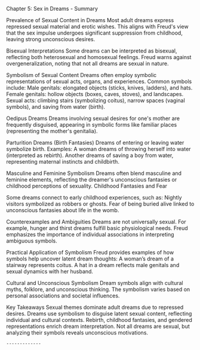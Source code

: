 Chapter 5: Sex in Dreams - Summary

Prevalence of Sexual Content in Dreams
    Most adult dreams express repressed sexual material and erotic wishes.
    This aligns with Freud's view that the sex impulse undergoes significant suppression from childhood, leaving strong unconscious desires.

Bisexual Interpretations
    Some dreams can be interpreted as bisexual, reflecting both heterosexual and homosexual feelings.
    Freud warns against overgeneralization, noting that not all dreams are sexual in nature.

Symbolism of Sexual Content
    Dreams often employ symbolic representations of sexual acts, organs, and experiences.
    Common symbols include:
        Male genitals: elongated objects (sticks, knives, ladders), and hats.
        Female genitals: hollow objects (boxes, caves, stoves), and landscapes.
        Sexual acts: climbing stairs (symbolizing coitus), narrow spaces (vaginal symbols), and saving from water (birth).

Oedipus Dreams
    Dreams involving sexual desires for one's mother are frequently disguised, appearing in symbolic forms like familiar places (representing the mother's genitalia).

Parturition Dreams (Birth Fantasies)
    Dreams of entering or leaving water symbolize birth.
    Examples:
    A woman dreams of throwing herself into water (interpreted as rebirth).
    Another dreams of saving a boy from water, representing maternal instincts and childbirth.

Masculine and Feminine Symbolism
    Dreams often blend masculine and feminine elements, reflecting the dreamer's unconscious fantasies or childhood perceptions of sexuality.
    Childhood Fantasies and Fear

Some dreams connect to early childhood experiences, such as:
    Nightly visitors symbolized as robbers or ghosts.
    Fear of being buried alive linked to unconscious fantasies about life in the womb.

Counterexamples and Ambiguities
    Dreams are not universally sexual. For example, hunger and thirst dreams fulfill basic physiological needs.
    Freud emphasizes the importance of individual associations in interpreting ambiguous symbols.

Practical Application of Symbolism
    Freud provides examples of how symbols help uncover latent dream thoughts:
        A woman’s dream of a stairway represents coitus.
        A hat in a dream reflects male genitals and sexual dynamics with her husband.

Cultural and Unconscious Symbolism
    Dream symbols align with cultural myths, folklore, and unconscious thinking.
    The symbolism varies based on personal associations and societal influences.


Key Takeaways
    Sexual themes dominate adult dreams due to repressed desires.
    Dreams use symbolism to disguise latent sexual content, reflecting individual and cultural contexts.
    Rebirth, childhood fantasies, and gendered representations enrich dream interpretation.
    Not all dreams are sexual, but analyzing their symbols reveals unconscious motivations.

    -------------
    